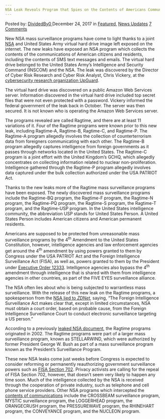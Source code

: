 ```yaml
---
NSA Leak Reveals Program that Spies on the Contents of Americans Communications
---
```

<article class="post-listing post-24060 post type-post status-publish format-standard has-post-thumbnail hentry  tag-americans tag-communications tag-contents tag-leak tag-nsa tag-program tag-reveals tag-spies">
    <div class="post-inner">
        <span>Posted by: <a href="https://www.deepdotweb.com/author/dividedby0/" title="">DividedBy0 </a></span>
    <span>December 24, 2017</span>
    <span>in <a href="https://www.deepdotweb.com/category/deepdot-news/" rel="category tag">Featured</a>, <a href="https://www.deepdotweb.com/category/news-updates/" rel="category tag">News Updates</a></span>
    <span><a href="https://www.deepdotweb.com/2017/12/24/nsa-leak-reveals-program-spies-contents-americans-communications/#comments">7 Comments</a></span>
    </p>
    <div class="clear"></div>
    <div class="entry">
    <p>New NSA mass surveillance programs have come to light thanks to a joint <a href="https://www.deepdotweb.com/tag/nsa/">NSA</a> and United States Army virtual hard drive image left exposed on the internet. The new leaks have exposed an NSA program which collects the contents of the communications of American citizens and residents, including the contents of SMS text messages and emails. The virtual hard drive belonged to the United States Army’s Intelligence and Security Command (INSCOM) and the NSA. The leak was discovered by the Director of Cyber Risk Research and Cyber Risk Analyst, Chris Vickery, at the <a href="https://www.upguard.com/breaches/cloud-leak-inscom">cybersecurity research organization UpGuard</a>.</p>
    <p>The virtual hard drive was discovered on a public Amazon Web Services server. Information discovered in the virtual hard drive included top secret files that were not even protected with a password. Vickery informed the federal government of the leak back in October. The server was then secured. It is not known who is operating the Amazon Web Services server.</p>
    <p>The programs revealed are called Ragtime, and there are at least 11 variations of it. Four of the Ragtime programs were known prior to this new leak, including Ragtime-A, Ragtime-B, Ragtime-C, and Ragtime-P. The Ragtime-A program allegedly involves the collection of counterterrorism data from foreigners communicating with each other. The Ragtime-B program allegedly captures intelligence from foreign governments as it passes through networks located in the United States. The Ragtime-C program is a joint effort with the United Kingdom’s GCHQ, which allegedly concentrates on collecting information related to nuclear non-proliferation. Intelligence gathered through the Ragtime-P program allegedly involves data captured under the bulk collection authorized under the USA PATRIOT Act.</p>
    <p>Thanks to the new leaks more of the Ragtime mass surveillance programs have been exposed. The newly discovered mass surveillance programs include the Ragtime-BQ program, the Ragtime-F program, the Ragtime-N program, the Ragtime-PQ program, the Ragtime-S program, the Ragtime-T program, and the Ragtime-USP program. In the United States intelligence community, the abbreviation USP stands for United States Person. A United States Person includes American citizens and American permanent residents.</p>
    <p>Americans are supposed to be protected from unreasonable mass surveillance programs by the 4<sup>th</sup> Amendment to the United States Constitution, however, intelligence agencies and law enforcement agencies get around the 4<sup>th</sup> amendment by using powers granted to them by Congress under the USA PATRIOT Act and the Foreign Intelligence Surveillance Act (FISA), as well as, powers granted to them by the President under <a href="https://www.deepdotweb.com/2017/07/18/nsa-diverting-american-internet-traffic-overseas/">Executive Order 12333</a>. Intelligence agencies also bypass the 4<sup>th</sup> amendment through intelligence that is shared with them from intelligence agencies in other countries, as part of the FIVE EYES surveillance alliance.</p>
    <p>The NSA often lies about who is being subjected to warrantless mass surveillance. With the release of this new leak on the Ragtime programs, a spokesperson from the <a href="http://www.zdnet.com/article/ragtime-program-appear-in-nsa-leaked-files/">NSA lied to </a><a href="http://www.zdnet.com/article/ragtime-program-appear-in-nsa-leaked-files/"><em>ZDNet</em></a>, saying, “The Foreign Intelligence Surveillance Act makes clear that, except in limited circumstances, NSA must obtain a court order, based on probable cause, from the Foreign Intelligence Surveillance Court to conduct electronic surveillance targeting a US person.”</p>
    <p>According to a previously <a href="https://assets.documentcloud.org/documents/758651/1qcy12-violations.txt">leaked NSA document</a>, the Ragtime programs originated in 2002. The Ragtime programs were part of a larger mass surveillance program, known as STELLARWIND, which were authorized by former President George W. Bush as part of a mass surveillance program known as the President’s Surveillance Program.</p>
    <p>These new NSA leaks come just weeks before Congress is expected to consider reforming or permanently reauthorizing government surveillance powers such as <a href="https://www.deepdotweb.com/2017/03/16/white-house-opposes-fisa-surveillance-reform/">FISA Section 702</a>. Privacy activists are calling for the repeal of FISA Section 702, however, that doesn’t seem very likely to happen any time soon. Much of the intelligence collected by the NSA is received through the cooperation of private industry, such as telephone and cell phone service providers. Other NSA programs which intercepted the <a href="https://electrospaces.blogspot.com/p/nicknames-and-codewords.html">contents of communications</a> include the CROSSBEAM surveillance program, MYSTIC surveillance program, the LOGGERHEAD program, the ORANGECRUSH program, the PRESSUREWAVE program, the RHINEHART program, the CONVEYANCE program, and the NUCLEON program.</p>
    </div>
    <span style="display:none"><a href="https://www.deepdotweb.com/tag/americans/" rel="tag">americans</a> <a href="https://www.deepdotweb.com/tag/communications/" rel="tag">communications</a> <a href="https://www.deepdotweb.com/tag/contents/" rel="tag">contents</a> <a href="https://www.deepdotweb.com/tag/leak/" rel="tag">leak</a> <a href="https://www.deepdotweb.com/tag/nsa/" rel="tag">nsa</a> <a href="https://www.deepdotweb.com/tag/program/" rel="tag">program</a> <a href="https://www.deepdotweb.com/tag/reveals/" rel="tag">reveals</a> <a href="https://www.deepdotweb.com/tag/spies/" rel="tag">spies</a></span> <span style="display:none" class="updated">2017-12-24</span>
    <div style="display:none" class="vcard author" itemprop="author" itemscope itemtype="http://schema.org/Person"><strong class="fn" itemprop="name"><a href="https://www.deepdotweb.com/author/dividedby0/" title="Posts by DividedBy0" rel="author">DividedBy0</a></strong></div>
    </div>
</article>

